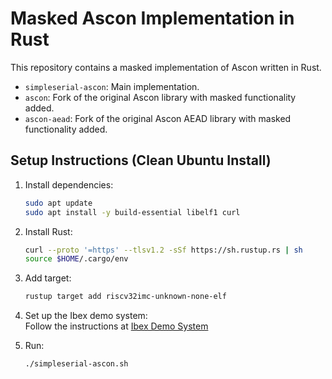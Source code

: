 # Masked Ascon Implementation in Rust

This repository contains a masked implementation of Ascon written in Rust.

- `simpleserial-ascon`: Main implementation.
- `ascon`: Fork of the original Ascon library with masked functionality added.
- `ascon-aead`: Fork of the original Ascon AEAD library with masked functionality added.

## Setup Instructions (Clean Ubuntu Install)

1. Install dependencies:
   ```bash
   sudo apt update
   sudo apt install -y build-essential libelf1 curl
   ```

2. Install Rust:
   ```bash
   curl --proto '=https' --tlsv1.2 -sSf https://sh.rustup.rs | sh
   source $HOME/.cargo/env
   ```

3. Add target:
   ```bash
   rustup target add riscv32imc-unknown-none-elf
   ```

4. Set up the Ibex demo system:  
   Follow the instructions at [Ibex Demo System](https://github.com/lowRISC/ibex-demo-system/tree/main)

5. Run:
   ```bash
   ./simpleserial-ascon.sh
   ```
